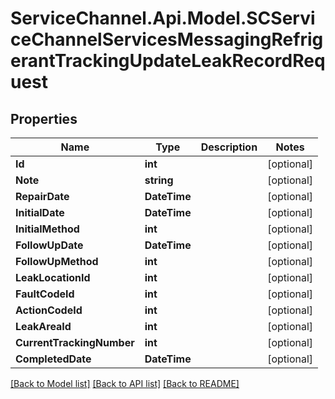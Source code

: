 # ServiceChannel.Api.Model.SCServiceChannelServicesMessagingRefrigerantTrackingUpdateLeakRecordRequest

## Properties

Name | Type | Description | Notes
------------ | ------------- | ------------- | -------------
**Id** | **int** |  | [optional] 
**Note** | **string** |  | [optional] 
**RepairDate** | **DateTime** |  | [optional] 
**InitialDate** | **DateTime** |  | [optional] 
**InitialMethod** | **int** |  | [optional] 
**FollowUpDate** | **DateTime** |  | [optional] 
**FollowUpMethod** | **int** |  | [optional] 
**LeakLocationId** | **int** |  | [optional] 
**FaultCodeId** | **int** |  | [optional] 
**ActionCodeId** | **int** |  | [optional] 
**LeakAreaId** | **int** |  | [optional] 
**CurrentTrackingNumber** | **int** |  | [optional] 
**CompletedDate** | **DateTime** |  | [optional] 

[[Back to Model list]](../README.md#documentation-for-models) [[Back to API list]](../README.md#documentation-for-api-endpoints) [[Back to README]](../README.md)

